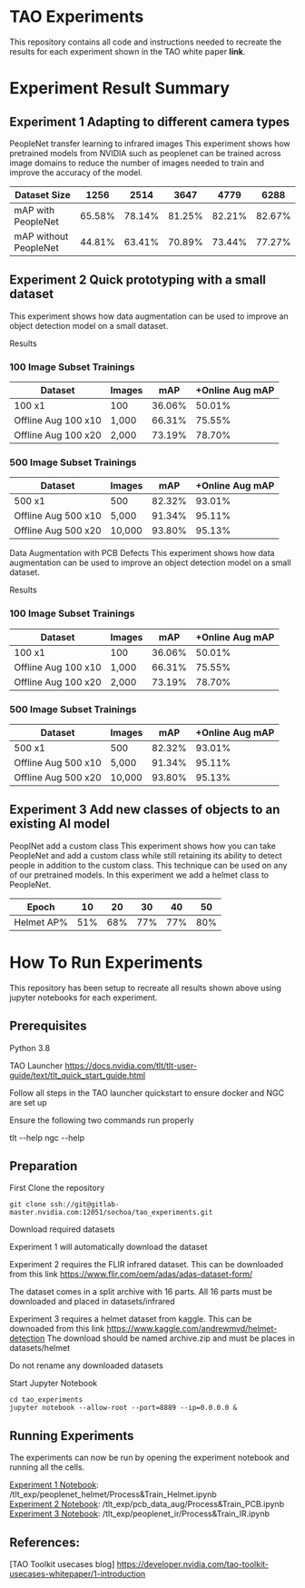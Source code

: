 # TAO Experiments

This repository contains all code and instructions needed to recreate the results for each experiment shown in the TAO white paper **link**.


# Experiment Result Summary 
## Experiment 1 Adapting to different camera types
PeopleNet transfer learning to infrared images 
This experiment shows how pretrained models from NVIDIA such as peoplenet can be trained across image domains to reduce the number of images needed to train and improve the accuracy of the model.

| Dataset Size | 1256 | 2514 | 3647 | 4779 | 6288 |
| ----- | ----- | ---- | ---- | ---- | ---- |
| mAP with PeopleNet | 65.58% | 78.14% | 81.25% | 82.21% | 82.67% |
| mAP without PeopleNet | 44.81% | 63.41% | 70.89% | 73.44% | 77.27%| 

## Experiment 2 Quick prototyping with a small dataset
This experiment shows how data augmentation can be used to improve an object detection model on a small dataset.

Results
### 100 Image Subset Trainings
| Dataset | Images | mAP | +Online Aug mAP |
| ------ | ------ | ------ | ------ |
| 100 x1 | 100 | 36.06% | 50.01% |
| Offline Aug 100 x10 | 1,000 | 66.31% | 75.55% |
| Offline Aug 100 x20 | 2,000 | 73.19% | 78.70% |

### 500 Image Subset Trainings
| Dataset | Images | mAP | +Online Aug mAP |
| ------ | ------| ------ | ------ | 
| 500 x1 | 500 | 82.32% | 93.01% | 
| Offline Aug 500 x10 | 5,000 | 91.34% | 95.11% |
| Offline Aug 500 x20 | 10,000 | 93.80% | 95.13% |
Data Augmentation with PCB Defects
This experiment shows how data augmentation can be used to improve an object detection model on a small dataset.

Results
### 100 Image Subset Trainings
| Dataset | Images | mAP | +Online Aug mAP |
| ------ | ------ | ------ | ------ |
| 100 x1 | 100 | 36.06% | 50.01% |
| Offline Aug 100 x10 | 1,000 | 66.31% | 75.55% |
| Offline Aug 100 x20 | 2,000 | 73.19% | 78.70% |

### 500 Image Subset Trainings
| Dataset | Images | mAP | +Online Aug mAP |
| ------ | ------| ------ | ------ | 
| 500 x1 | 500 | 82.32% | 93.01% | 
| Offline Aug 500 x10 | 5,000 | 91.34% | 95.11% |
| Offline Aug 500 x20 | 10,000 | 93.80% | 95.13% |


## Experiment 3 Add new classes of objects to an existing AI model
PeoplNet add a custom class
This experiment shows how you can take PeopleNet and add a custom class while still retaining its ability to detect people in addition to the custom class. This technique can be used on any of our pretrained models. In this experiment we add a helmet class to PeopleNet.

|Epoch | 10 | 20 | 30 | 40 | 50 | 
| ---- | --- | -- | -- | -- | -- |
|Helmet AP%| 51% | 68% | 77% | 77% | 80%|

# How To Run Experiments

This repository has been setup to recreate all results shown above using jupyter notebooks for each experiment. 

## Prerequisites

Python 3.8

TAO Launcher https://docs.nvidia.com/tlt/tlt-user-guide/text/tlt_quick_start_guide.html

Follow all steps in the TAO launcher quickstart to ensure docker and NGC are set up

Ensure the following two commands run properly

tlt --help
ngc --help

## Preparation
First Clone the repository
```
git clone ssh://git@gitlab-master.nvidia.com:12051/sochoa/tao_experiments.git
```

Download required datasets 

Experiment 1 will automatically download the dataset

Experiment 2 requires the FLIR infrared dataset. This can be downloaded from this link 
https://www.flir.com/oem/adas/adas-dataset-form/ 

The dataset comes in a split archive with 16 parts. All 16 parts must be downloaded and placed in datasets/infrared

Experiment 3 requires a helmet dataset from kaggle. This can be downoaded from this link 
https://www.kaggle.com/andrewmvd/helmet-detection
The download should be named archive.zip and must be places in datasets/helmet 

Do not rename any downloaded datasets



Start Jupyter Notebook
```
cd tao_experiments
jupyter notebook --allow-root --port=8889 --ip=0.0.0.0 &
```

## Running Experiments
The experiments can now be run by opening the experiment notebook and running all the cells. 

[Experiment 1 Notebook](workspace/peoplenet_helmet/Process&Train_Helmet.ipynb): /tlt_exp/peoplenet_helmet/Process&Train_Helmet.ipynb  
[Experiment 2 Notebook](workspace/pcb_data_aug/Process&Train_PCB.ipynb): /tlt_exp/pcb_data_aug/Process&Train_PCB.ipynb
[Experiment 3 Notebook](workspace/peoplenet_ir/Process&Train_IR.ipynb): /tlt_exp/peoplenet_ir/Process&Train_IR.ipynb  

## References:
[TAO Toolkit usecases blog] https://developer.nvidia.com/tao-toolkit-usecases-whitepaper/1-introduction

